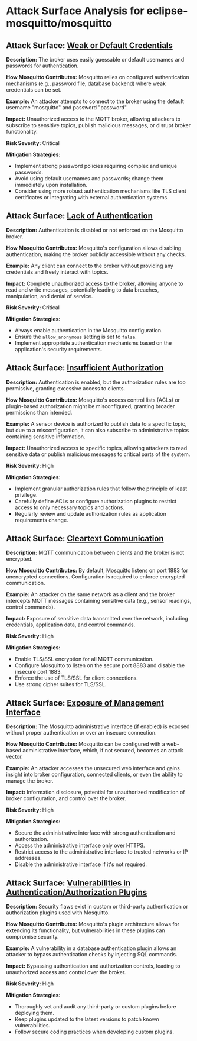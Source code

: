 # Attack Surface Analysis for eclipse-mosquitto/mosquitto

## Attack Surface: [Weak or Default Credentials](./attack_surfaces/weak_or_default_credentials.md)

**Description:** The broker uses easily guessable or default usernames and passwords for authentication.

**How Mosquitto Contributes:** Mosquitto relies on configured authentication mechanisms (e.g., password file, database backend) where weak credentials can be set.

**Example:** An attacker attempts to connect to the broker using the default username "mosquitto" and password "password".

**Impact:** Unauthorized access to the MQTT broker, allowing attackers to subscribe to sensitive topics, publish malicious messages, or disrupt broker functionality.

**Risk Severity:** Critical

**Mitigation Strategies:**
*   Implement strong password policies requiring complex and unique passwords.
*   Avoid using default usernames and passwords; change them immediately upon installation.
*   Consider using more robust authentication mechanisms like TLS client certificates or integrating with external authentication systems.

## Attack Surface: [Lack of Authentication](./attack_surfaces/lack_of_authentication.md)

**Description:** Authentication is disabled or not enforced on the Mosquitto broker.

**How Mosquitto Contributes:** Mosquitto's configuration allows disabling authentication, making the broker publicly accessible without any checks.

**Example:** Any client can connect to the broker without providing any credentials and freely interact with topics.

**Impact:** Complete unauthorized access to the broker, allowing anyone to read and write messages, potentially leading to data breaches, manipulation, and denial of service.

**Risk Severity:** Critical

**Mitigation Strategies:**
*   Always enable authentication in the Mosquitto configuration.
*   Ensure the `allow_anonymous` setting is set to `false`.
*   Implement appropriate authentication mechanisms based on the application's security requirements.

## Attack Surface: [Insufficient Authorization](./attack_surfaces/insufficient_authorization.md)

**Description:** Authentication is enabled, but the authorization rules are too permissive, granting excessive access to clients.

**How Mosquitto Contributes:** Mosquitto's access control lists (ACLs) or plugin-based authorization might be misconfigured, granting broader permissions than intended.

**Example:** A sensor device is authorized to publish data to a specific topic, but due to a misconfiguration, it can also subscribe to administrative topics containing sensitive information.

**Impact:** Unauthorized access to specific topics, allowing attackers to read sensitive data or publish malicious messages to critical parts of the system.

**Risk Severity:** High

**Mitigation Strategies:**
*   Implement granular authorization rules that follow the principle of least privilege.
*   Carefully define ACLs or configure authorization plugins to restrict access to only necessary topics and actions.
*   Regularly review and update authorization rules as application requirements change.

## Attack Surface: [Cleartext Communication](./attack_surfaces/cleartext_communication.md)

**Description:** MQTT communication between clients and the broker is not encrypted.

**How Mosquitto Contributes:** By default, Mosquitto listens on port 1883 for unencrypted connections. Configuration is required to enforce encrypted communication.

**Example:** An attacker on the same network as a client and the broker intercepts MQTT messages containing sensitive data (e.g., sensor readings, control commands).

**Impact:** Exposure of sensitive data transmitted over the network, including credentials, application data, and control commands.

**Risk Severity:** High

**Mitigation Strategies:**
*   Enable TLS/SSL encryption for all MQTT communication.
*   Configure Mosquitto to listen on the secure port 8883 and disable the insecure port 1883.
*   Enforce the use of TLS/SSL for client connections.
*   Use strong cipher suites for TLS/SSL.

## Attack Surface: [Exposure of Management Interface](./attack_surfaces/exposure_of_management_interface.md)

**Description:** The Mosquitto administrative interface (if enabled) is exposed without proper authentication or over an insecure connection.

**How Mosquitto Contributes:**  Mosquitto can be configured with a web-based administrative interface, which, if not secured, becomes an attack vector.

**Example:** An attacker accesses the unsecured web interface and gains insight into broker configuration, connected clients, or even the ability to manage the broker.

**Impact:** Information disclosure, potential for unauthorized modification of broker configuration, and control over the broker.

**Risk Severity:** High

**Mitigation Strategies:**
*   Secure the administrative interface with strong authentication and authorization.
*   Access the administrative interface only over HTTPS.
*   Restrict access to the administrative interface to trusted networks or IP addresses.
*   Disable the administrative interface if it's not required.

## Attack Surface: [Vulnerabilities in Authentication/Authorization Plugins](./attack_surfaces/vulnerabilities_in_authenticationauthorization_plugins.md)

**Description:**  Security flaws exist in custom or third-party authentication or authorization plugins used with Mosquitto.

**How Mosquitto Contributes:** Mosquitto's plugin architecture allows for extending its functionality, but vulnerabilities in these plugins can compromise security.

**Example:** A vulnerability in a database authentication plugin allows an attacker to bypass authentication checks by injecting SQL commands.

**Impact:** Bypassing authentication and authorization controls, leading to unauthorized access and control over the broker.

**Risk Severity:** High

**Mitigation Strategies:**
*   Thoroughly vet and audit any third-party or custom plugins before deploying them.
*   Keep plugins updated to the latest versions to patch known vulnerabilities.
*   Follow secure coding practices when developing custom plugins.

